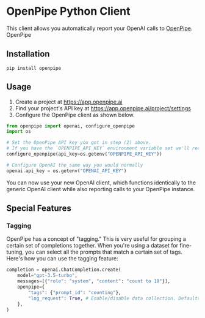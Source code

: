 # OpenPipe Python Client

This client allows you automatically report your OpenAI calls to [OpenPipe](https://openpipe.ai/). OpenPipe

## Installation

`pip install openpipe`

## Usage

1. Create a project at https://app.openpipe.ai
2. Find your project's API key at https://app.openpipe.ai/project/settings
3. Configure the OpenPipe client as shown below.

```python
from openpipe import openai, configure_openpipe
import os

# Set the OpenPipe API key you got in step (2) above.
# If you have the `OPENPIPE_API_KEY` environment variable set we'll read from it by default.
configure_openpipe(api_key=os.getenv("OPENPIPE_API_KEY"))

# Configure OpenAI the same way you would normally
openai.api_key = os.getenv("OPENAI_API_KEY")
```

You can now use your new OpenAI client, which functions identically to the generic OpenAI client while also reporting calls to your OpenPipe instance.

## Special Features

### Tagging

OpenPipe has a concept of "tagging." This is very useful for grouping a certain set of completions together. When you're using a dataset for fine-tuning, you can select all the prompts that match a certain set of tags. Here's how you can use the tagging feature:

```python
completion = openai.ChatCompletion.create(
    model="gpt-3.5-turbo",
    messages=[{"role": "system", "content": "count to 10"}],
    openpipe={
        "tags": {"prompt_id": "counting"},
        "log_request": True, # Enable/disable data collection. Defaults to True.
    },
)
```

